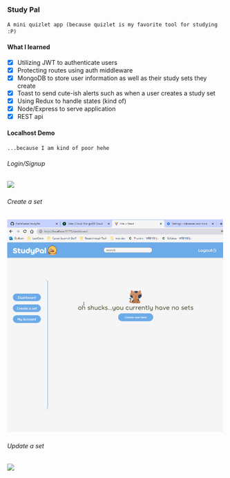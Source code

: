 ### Study Pal 
    A mini quizlet app (because quizlet is my favorite tool for studying :P) 

#### What I learned
- [x] Utilizing JWT to authenticate users 
- [x] Protecting routes using auth middleware
- [x] MongoDB to store user information as well as their study sets they create 
- [x] Toast to send cute-ish alerts such as when a user creates a study set
- [x] Using Redux to handle states (kind of)
- [x] Node/Express to serve application
- [x] REST api

#### Localhost Demo
    ...because I am kind of poor hehe

###### Login/Signup
<img src=".\studyPal\public\login_register.gif" width='500' />

###### Create a set 
<img src=".\studyPal\public\demoGIFS\create.gif" width='500' />

###### Update a set 
<img src=".\studyPal\public\edit.gif" width='500' />


